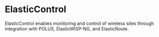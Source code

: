 # ElasticControl
ElasticControl enables monitoring and control of wireless sites through integration with POLUS, ElasticWISP-NG, and ElasticRoute.
